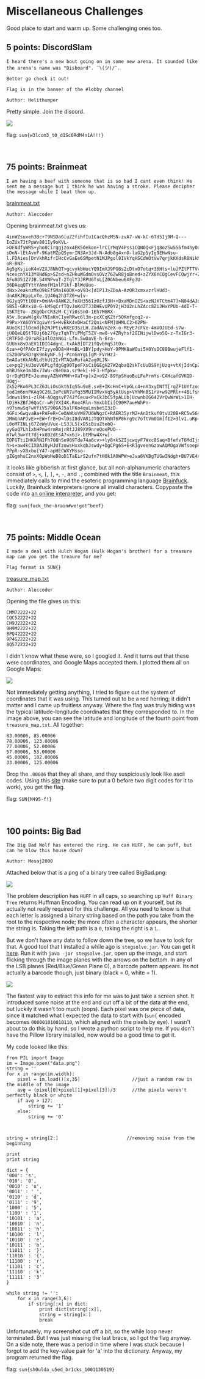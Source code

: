 # Miscellaneous Challenges
Good place to start and warm up. Some challenging ones too.
<br>

## 5 points: DiscordSlam
```
I heard there's a new bout going on in some new arena. It sounded like the arena's name was "Disboard". ¯\(ツ)/¯.

Better go check it out!

Flag is in the banner of the #lobby channel

Author: Helithumper
```
Pretty simple. Join the discord.

![](/Images/2019/SunshineCTF/DiscordSlam.PNG)

flag: `sun{w3lcom3_t0_d1Sc0RdM4n1A!!!}`
<br>
<br>
<br>
## 75 points: Brainmeat
```
I am having a beef with someone that is so bad I cant even think! He sent me a message but I think he was having a stroke. Please decipher the message while I beat them up.
```
<a href="http://files.sunshinectf.org/misc/brainmeat.txt">brainmeat.txt</a>
```
Author: Aleccoder
```
Opening brainmeat.txt gives us:
```
4inWZsuxeh3Bc+T9NSDa6[uZ2fihfIu1CacQhzM5N-zvA7-vW-kC-6Td5Ij9M-Q---IoZUx7JtPpWv881Iy9oKVL->OFAdfyWRS+yho8Cirggjzox4EK50ekon+lrCirMqV4Pss1CQN0Q<Fjq8ozSw5S6fm4hyOu9CSOEo4cedXmXYoOKmOljN72g]fBqoBoICDHA2m90Mv>C+Hk.vHGl+hqIw2cGzuTmKcaSZE2FtlSCdgSeRmjNVAvn+RaDf.0OLi-sDnN-lEtAvnF-9KatMZpQSymrIN3Av3Jd-N-Adb8g4xnO-laG2p5yIg9EHwNsu-l.FDAies[DrVkhRifrIHcCvGaEe6SMpetN1MJPgol8IVkYqHSCdWOtVw7qrjkKKdsR8NikMiVxttOx1-oR-BN2-Ag5gKsjioK4mV2XJ8NhQT>gcvykbWocYQ9ImXJ9PG6s2cDtxO7otq+36Hts<lu]PZtPTTVvH4x6Gm5WiDhBli8kbRJqnAw52RRq4zU2c>PvuitF1XRRHOR8tGYEs6+oss.EYSak0uZfChtc[jENgpjYHaB3XlOcCHVnrPcCKiXaUl2Mf6L89-NcexcnYX13Y8Nd6p>SZsd+nZHkuWGdmOssOVz76ZwR8joBned+zZYX6YCQgCevFCQwjYr+2oHe3osonHPh0mEVx++27VRHZV22QOc6B<5xDHGMpYsOGUZsrCDbLbU]D4mX9ua>uE57MDu-AFu8O51Z7JB.54VNPvuT-2TglY3JRPU6TsL[Z0GNbeu6XFg3U-36DAeqQTYttYAmofM1nlP1kf-BlWeUuo-dNx>2eaknzMxO9kEfSMa16ODK+oV93<]dIP1J>ZDoA-AzOR3xmxvzrlHUd3-dnA8KJKppLxTe.1U46q2h3TZ0+w[v-0GJyq9Yt10Ur>0mHA+8AWK2LfoXH356Iz0zfJ3H++BxaMDnOZS<azNJXTCtm47]>N04dAJqIfaRJm8p+nVsx.HWEBh00Qjf8gg++T+QtnGWq7BQVNvXZ3FzQle4J+qEGsS47Ijm14++h6elz+BufgXQuUmJz3ebb+b.DJvTsD6BKYvWhvmlI-SBSI-GRYxiU-G-kMSqCrfTQvJoKd2TJ3DHEvUP0Y2jH3U2nLhZAcc8ZiJHxYPUb-4dI-T-1SKTETo--ZKg0brCR3zM-CjYi0sSnO-1Eh7M6RX-A5v.8cawW[gXv7NIaKnC1yeRRwc6l3m-pxXCqKZtr5QKmfgoq2-v-P9Px>YA6OYV3giwYrS+HvEkK4vDHaCf2Qni<NFM]UHMLC2>62PN-AUoIKIIlDcmdjh2NJPtivHXED3SzLH.ZadAVn2eX-o-MEyE7cFVe-4mVOJUEd-s7w-jUOQeLQStTGUj6b27GyzTqhTYiPMgT5ZV-mw8-v4ZRyhsf2GINijwlDwoSQ-z-TxIGr3-CRTF5d-Q9ruRE14lOznNG1-Lfn.5wOaVE-h-6ra-GUUnk8vDaEV1IDIG4dgnL.txAk8[DT21fQvbHqSJtOx-6za>+QfPAOrI7fzyyoOD8+H+mBL<1BY]pdy>HoY-9PMK8aWOui5H0YsOC88BwujeFlf1-cS200PxRDrgK9nkyNF.5j-PcnGnYgL[gM-FVrHzJ-EmAGatKkAbNLdthUt2IrMTAQaRufaA2agOLJN-Le>pq2jkU3oVV6PLgfdgGg90TpeFXsCiQGEgH27W2qbaQ2skTcUuDS9YjUzq+vtXjIdnCpZfbiw9YpwSlyuqaFO37fAA9rrwUZwcxU3WA6NDCa0RM<Gpe]ssi2jc>-mhBJ6ke3m3Ox7IWu-cBe0na.sr9ek[-HF3-Hfpkw-QrrDqM3FE>JeumuyAZhWYMHh+XaT<p]x2>o92-89YpSHuoBuLFePrmYs-CAHcafGVKQD-HOqj-Zk5zPKo6PL3CZ63LiOsGkthIqS5u9xE.svE+IKcHnC+YpGLc4+nX3xyINfT[rgZF1UYfzody2eQ9Bcpw-jod1m6nnPKAq9C26LIePcUR7aYq35MUIIMvxVq5yAtUsp>VYhMnBS1rV+w92PRl++4BLfsKZ8<zM0tMKp3Xc4u5xStCA]c91aqqv4qx5FlQix2vJ>e8OJeWn+DyjOt+sAqGP.+5HrwHgbqwu2giHc+kHWYoD6Ww+SSiP9t++fdl++2WvVf8ZhKUNnq+.WggTD8I+JA6BWq44WrTflnee+NsAJId9arYs2j+MP+zDbgDW+z5nUwPSsI1rkaYjN5xzYXir3qCxg0IBDP0bc.zH[TuLw4AW+fGx+RMdaybgP521TOm>9wekiDPs6ggz54-5dnws19ni-zlR4-AOqgsvP74JfCeuu<PxCk3bC5fpALUb]UcwnbOG642VrQwWrWi>1IH-lDjHkZBfJ6QaCr-wRjVXI4K.Rne4Rln-YmxbbIi[C90M7auHWhPn-n97smwSqFwVfiVS790GAJ5alFKo4quLmsbeSI3zD-4GFo>6wqvaBa+PAFeR+CeOAWUoVW87U6WNgzC+RAER35yrM2+AnDtkuf0tvU20B+RC5w564wV89b+a8VAHfTTrVGl5Aq1Tr+oRLW3CowLfbXsb4HkbA<o]GI3IDFCZrBuNFEMHFKvuI>UOOfjzwuo9e9iQ.YP1[UXY8O2ZzjAidCeR-JMmGnAPJvE>+EW+frB+D<lDsI8dVAR1JTQOTXhNT6P8krg9c7oftVm0Gm]fI2>3lv1.uRp-L0oMTINLj67ZeWyUVux-LS3JL5[xD5iBiuZtebQ-yyGaQ7LhIxhHPnw4rmRmjrRtJJ89XV9nreQoePUO--mTwl3w>Yt7dj+x802dtsA7<x6]>.btMhw4X+w[-EDFGTtiIHKXRNIFh7O8hSo909Tde74a6cv>+ly8+kSZIjcwqyF7Wxc8Saq+BfefvT6MdIjsh7AYL7nTwTX5<KpNzgREroZEMWFp3O2]ByH6XJUJUoqAOHsC0G5sqAWANgI53>xG+L3PSJKoDimc0IYP710w.ujcl+vqCjnevIeCoTetbt+LM0d8+7rGgVRLRZ+YwbYVC6j+7L79+pMHn+7lJr9mOfa0OZPpWb+9PdjCHAa39.phV5PhS564tg8+gYa2iZncPvorngR387LrW4sUps+TmXbusf0ABn+TTJz+1h2Rc9eYWn6a+du05ZC8VzhCH.LL[YbE-h>s+aw4kCIX0AJ0yHJUTzowsHxxkqbJswdy+DgCPg6S+E<R]gveenGzawAQMDgaVWfsoepR>yeP4UQY98WU1hJ5MAtVRPG0WI4VyWi+6tCjZATO+NA0.BFmbT49E+SKNx+5TM+srm+2kvcJW7OBKrZFBUsPR.yz0GQbSlx2rLV7jD+kU4lqWAiWe2uzU40S7q+m2IonY92Qijj+gNLqSMg3dzzjWXN8ujivyNWPgfil.h4V.oS8+S397MmHtOeXZ1.TXkswCsWndUo7Cv4BWntyes74RSosHKfCvt16oOtPeZsbv>rTLB-PPpR-vX8xbo[Y47-apHECWXYMsso-gZGgmhsC2nxXOpWoHeB8oD1TaEirS2ufn7tH0k1A0WPW>eJva6VKBgTUGwINdgh+BU7VE4x2JAd+N+bR4mKRWuqPrfHkLZbmF<]>L7.JneBxO
```
It looks like gibberish at first glance, but all non-alphanumeric characters consist of `>`, `<`, `[`, `]`, `+`, `-`, and `.`; combined with the title `Brainmeat`, this immediately calls to mind the esoteric programming language <a href="https://en.wikipedia.org/wiki/Brainfuck">Brainfuck</a>. Luckily, Brainfuck interpreters ignore all invalid characters. Copypaste the code into <a href='https://copy.sh/brainfuck/'>an online interpreter</a>, and you get:

flag: `sun{fuck_the-brain#we!got^beef}`
<br>
<br>
<br>
## 75 points: Middle Ocean
```
I made a deal with Hulch Hogan (Hulk Hogan's brother) for a treasure map can you get the treaure for me?

Flag format is SUN{}
```
<a href='http://files.sunshinectf.org/misc/treasure_map.txt'>treasure_map.txt</a>
```
Author: Aleccoder
```
Opening the file gives us this:
```
CMM72222+22
CQC52222+22
CH9J2222+22
9H9M2222+22
8PQ42222+22
9P4G2222+22
8Q572222+22
```
I didn't know what these were, so I googled it. And it turns out that these were coordinates, and Google Maps accepted them. I plotted them all on Google Maps:

![](/Images/2019/SunshineCTF/MiddleOceanMap.PNG)

Not immediately getting anything, I tried to figure out the system of coordinates that it was using. This turned out to be a red herring; it didn't matter and I came up fruitless anyway. Where the flag was truly hiding was the typical latitude-longitude coordinates that they corresponded to. In the image above, you can see the latitude and longitude of the fourth point from `treasure_map.txt`. All together:
```
83.00006, 85.00006
78.00006, 123.00006
77.00006, 52.00006
57.00006, 53.00006
45.00006, 102.00006
33.00006, 125.00006
```
Drop the `.00006` that they all share, and they suspiciously look like ascii codes. Using this <a href='http://www.unit-conversion.info/texttools/ascii/'>site</a> (make sure to put a 0 before two digit codes for it to work), you get the flag.

flag: `SUN{M495-f!}`
<br>
<br>
<br>
## 100 points: Big Bad
```
The Big Bad Wolf has entered the ring. He can HUFF, he can puff, but can he blow this house down?

Author: Mesaj2000
```
Attached below that is a png of a binary tree called BigBad.png:

![](/Images/2019/SunshineCTF/BigBad.png)

The problem description has `HUFF` in all caps, so searching up `Huff Binary Tree` returns Huffman Encoding. You can read up on it yourself, but its actually not really required for this challenge. All you need to know is that each letter is assigned a binary string based on the path you take from the root to the respective node; the more often a character appears, the shorter the string is. Taking the left path is a `0`, taking the right is a `1`.

But we don't have any data to follow down the tree, so we have to look for that. A good tool that I installed a while ago is `stegsolve.jar`. You can get it <a href='https://github.com/zardus/ctf-tools/blob/master/stegsolve/install'>here</a>. Run it with `java -jar stegsolve.jar`, open up the image, and start flicking through the image planes with the arrows on the bottom. In any of the LSB planes (Red/Blue/Green Plane 0), a barcode pattern appears. Its not actually a barcode though, just binary (black = 0, white = 1).

![](/Images/2019/SunshineCTF/BigBadLSB)

The fastest way to extract this info for me was to just take a screen shot. It introduced some noise at the end and cut off a bit of the data at the end, but luckily it wasn't too much (oops). Each pixel was one piece of data, since it matched what I expected the data to start with (`sun{` encoded becomes `000001010010110`, which aligned with the pixels by eye). I wasn't about to do this by hand, so I wrote a python script to help me. If you don't have the Pillow library installed, now would be a good time to get it.

My code looked like this:
```
from PIL import Image
im = Image.open("data.png")
string = ''
for x in range(im.width):
	pixel = im.load()[x,35]                   //just a random row in the middle of the image
	avg = (pixel[0]+pixel[1]+pixel[3])/3      //the pixels weren't perfectly black or white
	if avg > 127:
		string += '1'
	else:
		string += '0'



string = string[2:]                         //removing noise from the beginning

print
print string

dict = {
'000': 's',
'010': '0',
'0010' : 'u',
'0011' : '_',
'0110' : 'd',
'0111' : '9',
'1000' : '5',
'1100' : '1',
'10101' : 'a',
'10010' : 'n',
'10011' : 'h',
'10100' : 'l',
'10110' : 'e',
'10111' : 'b',
'11011' : '}',
'11010' : '{',
'11100' : 'r',
'11101' : 'c',
'11110' : 'k',
'11111' : '3'
}

while string != '':
	for x in range(3,6):
		if string[:x] in dict:
			print dict[string[:x]],
			string = string[x:]
			break
```
Unfortunately, my screenshot cut off a bit, so the while loop never terminated. But I was just missing the last brace, so I got the flag anyway. On a side note, there was a period in time where I was stuck because I forgot to add the key-value pair for 'a' into the dictionary. Anyway, my program returned the flag.

flag: `sun{sh0ulda_u5ed_br1cks_1001130519}`
